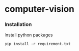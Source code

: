 # computer-vision

### Installation
Install python packages
   ```Shell
   pip install -r requirement.txt
   ```
